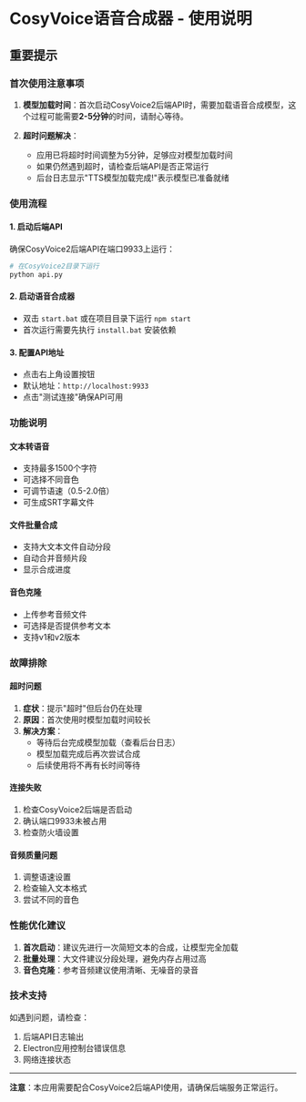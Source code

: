 # CosyVoice语音合成器 - 使用说明

## 重要提示

### 首次使用注意事项

1. **模型加载时间**：首次启动CosyVoice2后端API时，需要加载语音合成模型，这个过程可能需要**2-5分钟**的时间，请耐心等待。

2. **超时问题解决**：
   - 应用已将超时时间调整为5分钟，足够应对模型加载时间
   - 如果仍然遇到超时，请检查后端API是否正常运行
   - 后台日志显示"TTS模型加载完成!"表示模型已准备就绪

### 使用流程

#### 1. 启动后端API
确保CosyVoice2后端API在端口9933上运行：
```bash
# 在CosyVoice2目录下运行
python api.py
```

#### 2. 启动语音合成器
- 双击 `start.bat` 或在项目目录下运行 `npm start`
- 首次运行需要先执行 `install.bat` 安装依赖

#### 3. 配置API地址
- 点击右上角设置按钮
- 默认地址：`http://localhost:9933`
- 点击"测试连接"确保API可用

### 功能说明

#### 文本转语音
- 支持最多1500个字符
- 可选择不同音色
- 可调节语速（0.5-2.0倍）
- 可生成SRT字幕文件

#### 文件批量合成
- 支持大文本文件自动分段
- 自动合并音频片段
- 显示合成进度

#### 音色克隆
- 上传参考音频文件
- 可选择是否提供参考文本
- 支持v1和v2版本

### 故障排除

#### 超时问题
1. **症状**：提示"超时"但后台仍在处理
2. **原因**：首次使用时模型加载时间较长
3. **解决方案**：
   - 等待后台完成模型加载（查看后台日志）
   - 模型加载完成后再次尝试合成
   - 后续使用将不再有长时间等待

#### 连接失败
1. 检查CosyVoice2后端是否启动
2. 确认端口9933未被占用
3. 检查防火墙设置

#### 音频质量问题
1. 调整语速设置
2. 检查输入文本格式
3. 尝试不同的音色

### 性能优化建议

1. **首次启动**：建议先进行一次简短文本的合成，让模型完全加载
2. **批量处理**：大文件建议分段处理，避免内存占用过高
3. **音色克隆**：参考音频建议使用清晰、无噪音的录音

### 技术支持

如遇到问题，请检查：
1. 后端API日志输出
2. Electron应用控制台错误信息
3. 网络连接状态

---

**注意**：本应用需要配合CosyVoice2后端API使用，请确保后端服务正常运行。